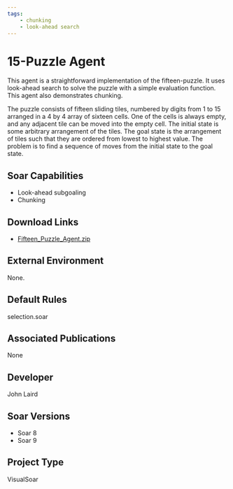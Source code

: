 ```yaml
---
tags:
    - chunking
    - look-ahead search
---
```


# 15-Puzzle Agent

This agent is a straightforward implementation of the fifteen-puzzle. It uses
look-ahead search to solve the puzzle with a simple evaluation function. This
agent also demonstrates chunking.

The puzzle consists of fifteen sliding tiles, numbered by digits from 1 to 15
arranged in a 4 by 4 array of sixteen cells. One of the cells is always empty,
and any adjacent tile can be moved into the empty cell. The initial state is
some arbitrary arrangement of the tiles. The goal state is the arrangement of
tiles such that they are ordered from lowest to highest value. The problem is to
find a sequence of moves from the initial state to the goal state.

## Soar Capabilities

-   Look-ahead subgoaling
-   Chunking

## Download Links

-   [Fifteen_Puzzle_Agent.zip](https://github.com/SoarGroup/website-downloads/raw/main/Agents/Fifteen_Puzzle_Agent.zip)

## External Environment

None.

## Default Rules

selection.soar

## Associated Publications

None

## Developer

John Laird

## Soar Versions

-   Soar 8
-   Soar 9

## Project Type

VisualSoar
